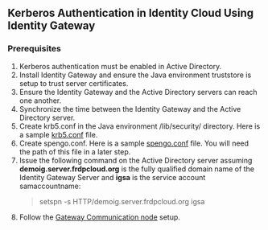 <!--
*
 * This code is to be used exclusively in connection with ForgeRock’s software or services. 
 * ForgeRock only offers ForgeRock software or services to legal entities who have entered 
 * into a binding license agreement with ForgeRock.  
 *
-->
## Kerberos Authentication in Identity Cloud Using Identity Gateway
### Prerequisites
1. Kerberos authentication must be enabled in Active Directory.
2. Install Identity Gateway and ensure the Java environment truststore is setup to trust server certificates.
3. Ensure the Identity Gateway and the Active Directory servers can reach one another.
4. Synchronize the time between the Identity Gateway and the Active Directory server.
5. Create krb5.conf in the Java environment /lib/security/ directory.  Here is a sample [krb5.conf](https://github.com/ForgeRock/tntp-kerberos-cloud/blob/main/samples/krb5.conf) file.
6. Create spengo.conf.  Here is a sample [spengo.conf](https://github.com/ForgeRock/tntp-kerberos-cloud/blob/main/samples/spnego.conf) file. You will need the path of this file in a later step.
7. Issue the following command on the Active Directory server assuming **demoig.server.frdpcloud.org** is the fully qualified domain name of the Identity Gateway Server and **igsa** is the service account samaccountname: 
      >setspn -s HTTP/demoig.server.frdpcloud.org igsa
8. Follow the [Gateway Communication node](https://backstage.forgerock.com/docs/idcloud/latest/release-notes/rapid-channel/auth-node-gateway-comm.html) setup.
